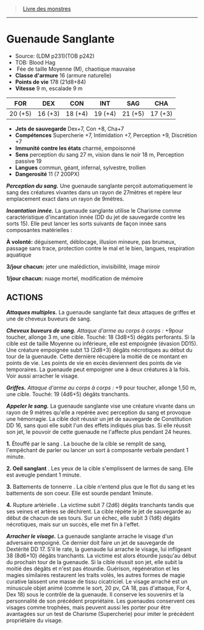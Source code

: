 ﻿> [Livre des monstres](tome_of_beasts_old.md)

---

# Guenaude Sanglante

- Source: (LDM p231)(TOB p242)
- TOB: Blood Hag
-  Fée de taille Moyenne (M), chaotique mauvaise
- **Classe d'armure** 16 (armure naturelle)
- **Points de vie** 178 (21d8+84)
- **Vitesse** 9 m, escalade 9 m

|FOR|DEX|CON|INT|SAG|CHA|
|---|---|---|---|---|---|
|20 (+5)|16 (+3)|18 (+4)|19 (+4)|21 (+5)|17 (+3)|

- **Jets de sauvegarde** Dex+7, Con +8, Cha+7
- **Compétences** Supercherie +7, Intimidation +7, Perception +9, Discrétion +7
- **Immunité contre les états** charmé, empoisonné
- **Sens** perception du sang 27 m, vision dans le noir 18 m, Perception passive 19
- **Langues** commun, géant, infernal, sylvestre, trollien
- **Dangerosité** 11 (7 200PX)

**_Perception du sang._** Une guenaude sanglante perçoit automatiquement le sang des créatures vivantes dans un rayon de 27mètres et repère leur emplacement exact dans un rayon de 9mètres.

**_Incantation innée._** La guenaude sanglante utilise le Charisme comme caractéristique d'incantation innée (DD du jet de sauvegarde contre les sorts 15). Elle peut lancer les sorts suivants de façon innée sans composantes matérielles :

**À volonté:** déguisement, déblocage, illusion mineure, pas brumeux, passage sans trace, protection contre le mal et le bien, langues, respiration aquatique

**3/jour chacun:** jeter une malédiction, invisibilité, image miroir

**1/jour chacun:** nuage mortel, modification de mémoire

## ACTIONS

**_Attaques multiples._** La guenaude sanglante fait deux attaques de griffes et une de cheveux buveurs de sang.

**_Cheveux buveurs de sang._** _Attaque d'arme au corps à corps :_
+9pour toucher, allonge 3 m, une cible. Touché: 18 (3d8+5) dégâts perforants. Si la cible est de taille Moyenne ou inférieure, elle est empoignée (évasion DD15). Une créature empoignée subit 13 (2d8+3) dégâts nécrotiques au début du tour de la guenaude. Cette dernière récupère la moitié de ce montant en points de vie. Les points de vie en excès deviennent des points de vie temporaires. La guenaude peut empoigner une à deux créatures à la fois. Voir aussi arracher le visage.

**_Griffes._** _Attaque d'arme au corps à corps :_ +9 pour toucher, allonge 1,50 m, une cible. Touché: 19 (4d6+5) dégâts tranchants.

**_Appeler le sang._** La guenaude sanglante vise une créature vivante dans un rayon de 9 mètres qu'elle a repérée avec perception du sang et provoque une hémorragie. La cible doit réussir un jet de sauvegarde de Constitution DD 16, sans quoi elle subit l'un des effets indiqués plus bas. Si elle réussit son jet, le pouvoir de cette guenaude ne l'affecte plus pendant 24 heures.

**1.** Étouffé par le sang . La bouche de la cible se remplit de sang, l'empêchant de parler ou lancer un sort à composante verbale pendant 1 minute.

**2. Oeil sanglant** . Les yeux de la cible s'emplissent de larmes de sang. Elle est aveugle pendant 1 minute.

**3.** Battements de tonnerre . La cible n'entend plus que le flot du sang et les battements de son coeur. Elle est sourde pendant 1minute.

**4.** Rupture artérielle . La victime subit 7 (2d6) dégâts tranchants tandis que ses veines et artères se déchirent. La cible répète le jet de sauvegarde au début de chacun de ses tours. Sur un échec, elle subit 3 (1d6) dégâts nécrotiques, mais sur un succès, elle met fin à l'effet.

**_Arracher le visage._** La guenaude sanglante arrache le visage d'un adversaire empoigné. Ce dernier doit faire un jet de sauvegarde de Dextérité DD 17. S'il le rate, la guenaude lui arrache le visage, lui infligeant 38 (8d6+10) dégâts tranchants. La victime est alors étourdie jusqu'au début du prochain tour de la guenaude. Si la cible réussit son jet, elle subit la moitié des dégâts et n'est pas étourdie. Guérison, régénération et les magies similaires restaurent les traits volés, les autres formes de magie curative laissent une masse de tissu cicatriciel. Le visage arraché est un minuscule objet animé (comme le sort, 20 pv, CA 18, pas d'attaque, For 4, Dex 18) sous le contrôle de la guenaude. Il conserve les souvenirs et la personnalité de son précédent propriétaire. Les guenaudes conservent ces visages comme trophées, mais peuvent aussi les porter pour être avantagées sur un test de Charisme (Supercherie) pour imiter le précédent propriétaire du visage.

